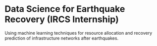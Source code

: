 # Data Science for Earthquake Recovery (IRCS Internship)
Using machine learning techniques for resource allocation and recovery prediction of infrastructure networks after earthquakes.
